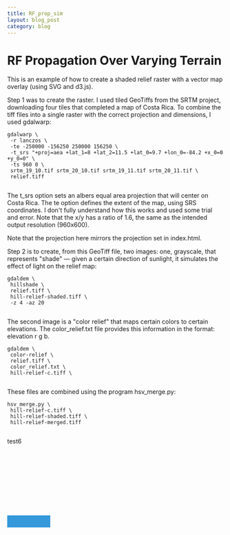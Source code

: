 ```yaml
---
title: RF_prop_sim
layout: blog_post
category: blog
---
```


RF Propagation Over Varying Terrain
==
<link rel="stylesheet" href="{{site.baseurl}}assets/posts/RF_prop_sim/css/webix.css" type="text/css"> 
<style>

path#CRI {
    fill: none;
    stroke: #000;
  }
  image.bg {
    opacity: 0.2;
  }
  div.tooltip {   

  border-radius: 8px 8px 8px 0;    
  font: 20px sans-serif; 
  width:100px;
      background: #3498db;
  color: white;
   text-align: center;
    position: relative;
    height: 28px;    
    line-height: 28px;
 pointer-events: none;        
  padding: 2px;        
  border: 0;
}

  circle.active {
    fill: blue;
  }

  circle.cursor {
    fill: none;
    stroke: blue;
    stroke-width: 4px;
    opacity: 0.5;
  }

  svg {
    position: absolute;
  }
  canvas {
    position: absolute;
    pointer-events:none;
  }

  #ui {
    width:1000px; height:1000px; margin:20px;  
    position: relative;
  }

  #layout {
    height: 1000px;
    width: 1400px;
    margin: 0 auto;
  }

#outer{
    /*width:1000px; height:400px;*/
    position: relative;
  }

 .webix_view.webix_accordionitem.vertical {
    border-radius: 10px;
}

  .webix_accordionitem_label {
    font-size: 23px;
  }

  .webix_accordionitem_header {
    height: 45px;
  }

  .webix_inp_label, .webix_inp_top_label, .webix_label_right {
    font-size: 20px;
}

.webix_el_radio .webix_label_right {
    color: #666666;
    font-size: 18px;
}

svg.predictor {
  pointer-events: none;      
}

</style>

<script src="{{site.baseurl}}assets/posts/RF_prop_sim/js/d3.v4.min.js"></script>
<script src="{{site.baseurl}}assets/posts/RF_prop_sim/js/topojson.v0.min.js"></script>
<script src="{{site.baseurl}}assets/posts/RF_prop_sim/js/geotiff.min.js"></script>
<script src="{{site.baseurl}}assets/posts/RF_prop_sim/js/webix.js" type="text/javascript"></script>  
<script src="{{site.baseurl}}assets/posts/RF_prop_sim/js/skin.js" type="text/javascript"></script>  

This is an example of how to create a shaded relief raster with a vector map overlay (using SVG and d3.js).

Step 1 was to create the raster. I used tiled GeoTiffs from the SRTM project, downloading four tiles that completed a map of Costa Rica. To combine the tiff files into a single raster with the correct projection and dimensions, I used gdalwarp:

~~~~
gdalwarp \
 -r lanczos \
 -te -250000 -156250 250000 156250 \
 -t_srs "+proj=aea +lat_1=8 +lat_2=11.5 +lat_0=9.7 +lon_0=-84.2 +x_0=0 +y_0=0" \
 -ts 960 0 \
 srtm_19_10.tif srtm_20_10.tif srtm_19_11.tif srtm_20_11.tif \
 relief.tiff
 
~~~~

The t_srs option sets an albers equal area projection that will center on Costa Rica. The te option defines the extent of the map, using SRS coordinates. I don't fully understand how this works and used some trial and error. Note that the x/y has a ratio of 1.6, the same as the intended output resolution (960x600).

Note that the projection here mirrors the projection set in index.html.

Step 2 is to create, from this GeoTiff file, two images: one, grayscale, that represents "shade" — given a certain direction of sunlight, it simulates the effect of light on the relief map:

~~~
gdaldem \
 hillshade \
 relief.tiff \
 hill-relief-shaded.tiff \
 -z 4 -az 20 
 
~~~

The second image is a "color relief" that maps certain colors to certain elevations. The color_relief.txt file provides this information in the format: elevation r g b.

~~~
gdaldem \
 color-relief \
 relief.tiff \
 color_relief.txt \
 hill-relief-c.tiff \
 
~~~

These files are combined using the program hsv_merge.py:

~~~
hsv_merge.py \
 hill-relief-c.tiff \
 hill-relief-shaded.tiff \
 hill-relief-merged.tiff
 
~~~
test6

<div id="layout"></div>
<div class="outer" id="outer">
	<svg class="map">
		<image class="bg" xlink:href="{{site.baseurl}}assets/posts/RF_prop_sim/hill-relief.jpg" />
		<image class="fg" xlink:href="{{site.baseurl}}assets/posts/RF_prop_sim/hill-relief.jpg" />
	</svg>
	<canvas class="inner" id="myCanvas"></canvas>
	<div class="tooltip"></div>
</div>

<!--

<div id="layout" style="width:50%"></div>
<div id="ui"></div>
<div id="outer">
<svg class="map">
<image class="bg" xlink:href="{{site.baseurl}}assets/posts/RF_prop_sim/hill-relief.jpg" />
<image class="fg" xlink:href="{{site.baseurl}}assets/posts/RF_prop_sim/hill-relief.jpg" />
</svg>
<canvas class="inner" id="myCanvas" width="960" height="600"></canvas>
<div class="tooltip"></div>
</div>
-->
<script src="{{site.baseurl}}assets/posts/RF_prop_sim/rf.js" type="text/javascript"></script>  
<script src="{{site.baseurl}}assets/posts/RF_prop_sim/GIS_webix.js" type="text/javascript"></script>
